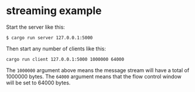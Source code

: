 # streaming example

Start the server like this:

```
$ cargo run server 127.0.0.1:5000
```

Then start any number of clients like this:

```
cargo run client 127.0.0.1:5000 1000000 64000
```

The `1000000` argument above means the message
stream will have a total of 1000000 bytes.
The `64000` argument means that the flow control window
will be set to 64000 bytes.
